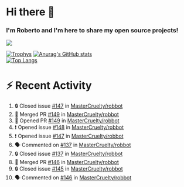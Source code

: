 # Hi there 👋
### I'm Roberto and I'm here to share my open source projects!

<img src="https://komarev.com/ghpvc/?username=mastercruelty&label=Profile views&color=0e75b6"><br>

[![Trophys](https://github-profile-trophy.vercel.app/?username=mastercruelty)](https://github.com/ryo-ma/github-profile-trophy)
[![Anurag's GitHub stats](https://github-readme-stats.vercel.app/api?username=mastercruelty&show_icons=true&theme=tokyonight)](https://github.com/anuraghazra/github-readme-stats)<br>
[![Top Langs](https://github-readme-stats.vercel.app/api/top-langs/?username=mastercruelty&langs_count=10&hide=jupyter%20notebook&exclude_repo=Alarm-project&layout=compact&theme=tokyonight)](https://github.com/anuraghazra/github-readme-stats)

# :zap: Recent Activity
<!--START_SECTION:activity-->
1. 🔒 Closed issue [#147](https://github.com/MasterCruelty/robbot/issues/147) in [MasterCruelty/robbot](https://github.com/MasterCruelty/robbot)
2. 🎉 Merged PR [#149](https://github.com/MasterCruelty/robbot/pull/149) in [MasterCruelty/robbot](https://github.com/MasterCruelty/robbot)
3. 💪 Opened PR [#149](https://github.com/MasterCruelty/robbot/pull/149) in [MasterCruelty/robbot](https://github.com/MasterCruelty/robbot)
4. ❗ Opened issue [#148](https://github.com/MasterCruelty/robbot/issues/148) in [MasterCruelty/robbot](https://github.com/MasterCruelty/robbot)
5. ❗ Opened issue [#147](https://github.com/MasterCruelty/robbot/issues/147) in [MasterCruelty/robbot](https://github.com/MasterCruelty/robbot)
6. 🗣 Commented on [#137](https://github.com/MasterCruelty/robbot/issues/137#issuecomment-1751810951) in [MasterCruelty/robbot](https://github.com/MasterCruelty/robbot)
7. 🔒 Closed issue [#137](https://github.com/MasterCruelty/robbot/issues/137) in [MasterCruelty/robbot](https://github.com/MasterCruelty/robbot)
8. 🎉 Merged PR [#146](https://github.com/MasterCruelty/robbot/pull/146) in [MasterCruelty/robbot](https://github.com/MasterCruelty/robbot)
9. 🔒 Closed issue [#145](https://github.com/MasterCruelty/robbot/issues/145) in [MasterCruelty/robbot](https://github.com/MasterCruelty/robbot)
10. 🗣 Commented on [#146](https://github.com/MasterCruelty/robbot/pull/146#issuecomment-1747468998) in [MasterCruelty/robbot](https://github.com/MasterCruelty/robbot)
<!--END_SECTION:activity-->
